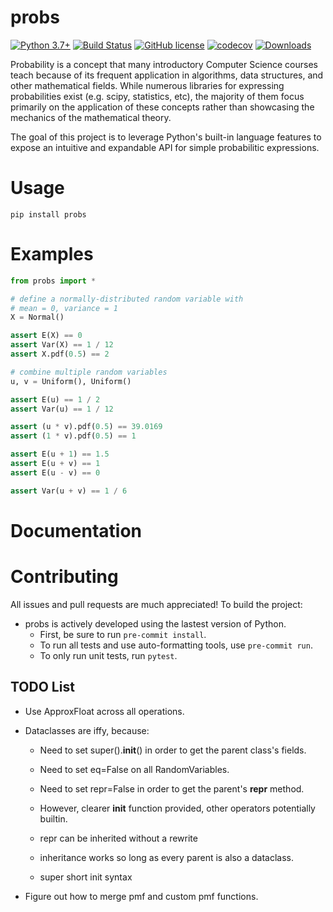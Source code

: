 # probs

[![Python 3.7+](https://img.shields.io/badge/python-3.7+-blue.svg)](https://www.python.org/downloads/release/python-370/)
[![Build Status](https://github.com/TylerYep/probs/actions/workflows/test.yml/badge.svg)](https://github.com/TylerYep/probs/actions/workflows/test.yml)
[![GitHub license](https://img.shields.io/github/license/TylerYep/probs)](https://github.com/TylerYep/probs/blob/main/LICENSE)
[![codecov](https://codecov.io/gh/TylerYep/probs/branch/main/graph/badge.svg)](https://codecov.io/gh/TylerYep/probs)
[![Downloads](https://pepy.tech/badge/probs)](https://pepy.tech/project/probs)

Probability is a concept that many introductory Computer Science courses teach because of its frequent application in algorithms, data structures, and other mathematical fields. While numerous libraries for expressing probabilities exist (e.g. scipy, statistics, etc), the majority of them focus primarily on the application of these concepts rather than showcasing the mechanics of the mathematical theory.

The goal of this project is to leverage Python's built-in language features to expose an intuitive and expandable API for simple probabilitic expressions.

# Usage

`pip install probs`

# Examples

```python
from probs import *

# define a normally-distributed random variable with
# mean = 0, variance = 1
X = Normal()

assert E(X) == 0
assert Var(X) == 1 / 12
assert X.pdf(0.5) == 2
```

```python
# combine multiple random variables
u, v = Uniform(), Uniform()

assert E(u) == 1 / 2
assert Var(u) == 1 / 12

assert (u * v).pdf(0.5) == 39.0169
assert (1 * v).pdf(0.5) == 1

assert E(u + 1) == 1.5
assert E(u + v) == 1
assert E(u - v) == 0

assert Var(u + v) == 1 / 6
```

# Documentation

# Contributing

All issues and pull requests are much appreciated! To build the project:

- probs is actively developed using the lastest version of Python.
  - First, be sure to run `pre-commit install`.
  - To run all tests and use auto-formatting tools, use `pre-commit run`.
  - To only run unit tests, run `pytest`.

## TODO List

- Use ApproxFloat across all operations.
- Dataclasses are iffy, because:

  - Need to set super().**init**() in order to get the parent class's fields.
  - Need to set eq=False on all RandomVariables.
  - Need to set repr=False in order to get the parent's **repr** method.

  - However, clearer **init** function provided, other operators potentially builtin.
  - repr can be inherited without a rewrite
  - inheritance works so long as every parent is also a dataclass.
  - super short init syntax

- Figure out how to merge pmf and custom pmf functions.
